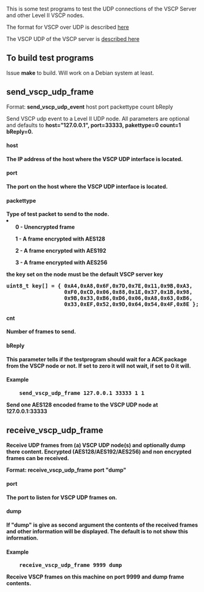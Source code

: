 This is some test programs to test the UDP connections of the VSCP Server and other Level II VSCP nodes.

The format for VSCP over UDP is described <a href="https://www.vscp.org/docs/vscpspec/doku.php?id=physical_level_lower_level_protocols#vscp_over_udp">here</a>

The VSCP UDP of the VSCP server is <a href="https://www.vscp.org/docs/vscpd/doku.php?id=daemon_udp_protocol_description_general">described here</a>

<h2>To build test programs</h2>
Issue <b>make</b> to build. Will work on a Debian system at least.

<h2>send_vscp_udp_frame</h2>

Format: <b>send_vscp_udp_event</b> host port packettype count bReply

Send VSCP udp event to a Level II UDP node. All parameters are optional and defaults to <b>host="127.0.0.1", <b>port</b>=33333, <b>pakettype</b>=0 <b>count</b>=1 <b>bReply</b>=0.

<h4>host</h4>
The IP address of the host where the VSCP UDP interface is located.

<h4>port</h4>
The port on the host where the VSCP UDP interface is located.

<h4>packettype</h4>
Type of test packet to send to the node.

<li>
    <ul>0 - Unencrypted frame</ul>
    <ul>1 - A frame encrypted with AES128</ul>
    <ul>2 - A frame encrypted with AES192</ul>
    <ul>3 - A frame encrypted with AES256</ul>
<lil>

the key set on the node must be the default VSCP server key

<pre>
uint8_t key[] = { 0xA4,0xA8,0x6F,0x7D,0x7E,0x11,0x9B,0xA3,
                  0xF0,0xCD,0x06,0x88,0x1E,0x37,0x1B,0x98,
                  0x9B,0x33,0xB6,0xD6,0x06,0xA8,0x63,0xB6,
                  0x33,0xEF,0x52,0x9D,0x64,0x54,0x4F,0x8E };
</pre>

<h4>cnt</h4>
Number of frames to send.

<h4>bReply</h4>
This parameter tells if the testprogram should wait for a ACK package from the VSCP node or not. If set to zero it will not wait, if set to 0 it will.

<h4>Example</h4>

<pre>
    send_vscp_udp_frame 127.0.0.1 33333 1 1
</pre>

Send one AES128 encoded frame to the VSCP UDP node at 127.0.0.1:33333

<h2>receive_vscp_udp_frame</h2>

Receive UDP frames from (a) VSCP UDP node(s) and optionally dump there content. Encrypted (AES128/AES192/AES256) and non encrypted frames can be received.

<b>Format:</b> receive_vscp_udp_frame port "dump"

<h4>port</h4>
The port to listen for VSCP UDP frames on.

<h4>dump</h4>
If "dump" is give as second argument the contents of the received frames and other information will be displayed. The default is to not show this information.

<h4>Example</h4>

<pre>
    receive_vscp_udp_frame 9999 dump
</pre>    

Receive VSCP frames on this machine on port 9999 and dump frame contents.
